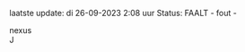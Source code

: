 laatste update: 
di 26-09-2023  2:08   uur 
Status: FAALT - fout - 
<div class="service R">nexus</div><div class="service R">J</div>